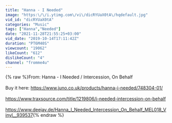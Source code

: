 ```yaml
---
title: "Hanna - I Needed"
image: "https:\/\/i.ytimg.com\/vi\/dicRYUaX0tA\/hqdefault.jpg"
vid_id: "dicRYUaX0tA"
categories: "Music"
tags: ["Hanna","Needed"]
date: "2021-11-28T21:55:25+03:00"
vid_date: "2019-10-14T17:11:42Z"
duration: "PT6M40S"
viewcount: "19062"
likeCount: "612"
dislikeCount: "4"
channel: "fromme4u"
---
```

{% raw %}From: Hanna - I Needed / Intercession, On Behalf<br /><br />Buy it here: <a rel="nofollow" target="blank" href="https://www.juno.co.uk/products/hanna-i-needed/748304-01/">https://www.juno.co.uk/products/hanna-i-needed/748304-01/</a><br /><br /><a rel="nofollow" target="blank" href="https://www.traxsource.com/title/1219806/i-needed-intercession-on-behalf">https://www.traxsource.com/title/1219806/i-needed-intercession-on-behalf</a><br /><br /><a rel="nofollow" target="blank" href="https://www.deejay.de/Hanna_I_Needed_Intercession_On_Behalf_MEL018_Vinyl__939537">https://www.deejay.de/Hanna_I_Needed_Intercession_On_Behalf_MEL018_Vinyl__939537</a>{% endraw %}
